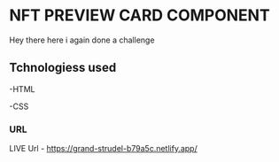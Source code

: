 # NFT PREVIEW CARD COMPONENT 
   Hey there here i again done a challenge 

## Tchnologiess used 

-HTML

-CSS

### URL

LIVE Url - https://grand-strudel-b79a5c.netlify.app/